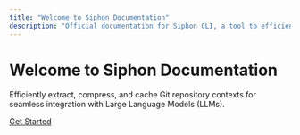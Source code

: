 ```yaml
---
title: "Welcome to Siphon Documentation"
description: "Official documentation for Siphon CLI, a tool to efficiently extract and compress Git repository contexts for LLMs."
---
```


# Welcome to Siphon Documentation

Efficiently extract, compress, and cache Git repository contexts for seamless integration with Large Language Models (LLMs).

[Get Started](getting-started.md)
